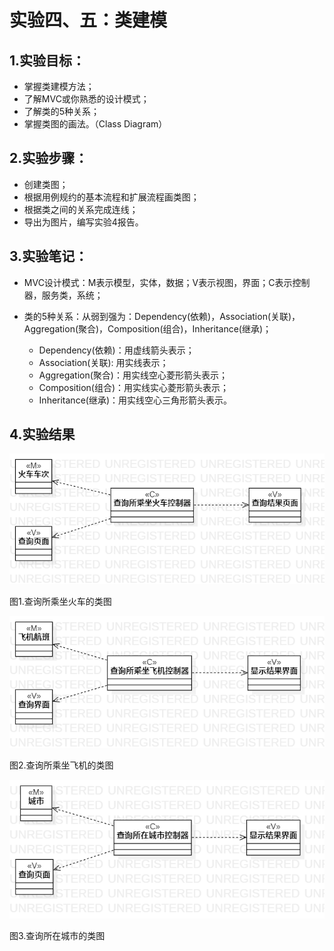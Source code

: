 # 实验四、五：类建模

## 1.实验目标：
- 掌握类建模方法；
- 了解MVC或你熟悉的设计模式；
- 了解类的5种关系；
- 掌握类图的画法。（Class Diagram）

## 2.实验步骤：
- 创建类图；
- 根据用例规约的基本流程和扩展流程画类图；
- 根据类之间的关系完成连线；
- 导出为图片，编写实验4报告。

## 3.实验笔记：
- MVC设计模式：M表示模型，实体，数据；V表示视图，界面；C表示控制器，服务类，系统；
- 类的5种关系：从弱到强为：Dependency(依赖)，Association(关联)，Aggregation(聚合)，Composition(组合)，Inheritance(继承)；

    - Dependency(依赖)：用虚线箭头表示；
    - Association(关联): 用实线表示；
    - Aggregation(聚合)：用实线空心菱形箭头表示；
    - Composition(组合)：用实线实心菱形箭头表示；
    - Inheritance(继承)：用实线空心三角形箭头表示。
    
## 4.实验结果
![类图1](./ClassDiagram1.png)

图1.查询所乘坐火车的类图

![类图2](./ClassDiagram2.png)

图2.查询所乘坐飞机的类图

![类图3](./ClassDiagram3.png)

图3.查询所在城市的类图
